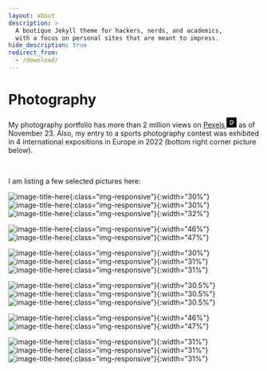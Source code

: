 ```yaml
---
layout: about
description: >
  A boutique Jekyll theme for hackers, nerds, and academics,
  with a focus on personal sites that are meant to impress.
hide_description: true
redirect_from:
  - /download/
---
```


# Photography

My photography portfolio has more than 2 million views on [Pexels <svg role="img" width="20" viewBox="0 0 24 24" height="20" xmlns="http://www.w3.org/2000/svg"><title>Pexels</title><path d="M1.5 0A1.5 1.5 0 000 1.5v21A1.5 1.5 0 001.5 24h21a1.5 1.5 0 001.5-1.5v-21A1.5 1.5 0 0022.5 0h-21zm6.75 6.75h5.2715a3.843 3.843 0 01.627 7.6348V17.25H8.25V6.75zm1.5 1.5v7.5h2.8984v-2.8145h.873a2.343 2.343 0 100-4.6855H9.75Z"/></svg>](https://www.pexels.com/@saurabh-deshpande-373680337/) as of November 23. Also, my entry to a sports photography contest was exhibited in 4 international expositions in Europe in 2022 (bottom right corner picture below).

<br/>

I am listing a few selected pictures here:

![image-title-here](/assets/img/photography/1.jpg){:class="img-responsive"}{:width="30%"} ![image-title-here](/assets/img/photography/5.jpg){:class="img-responsive"}{:width="30%"} ![image-title-here](/assets/img/photography/3.jpg){:class="img-responsive"}{:width="32%"}  

![image-title-here](/assets/img/photography/2.jpg){:class="img-responsive"}{:width="46%"} ![image-title-here](/assets/img/photography/4.jpg){:class="img-responsive"}{:width="47%"}

![image-title-here](/assets/img/photography/10.jpg){:class="img-responsive"}{:width="30%"} ![image-title-here](/assets/img/photography/9.jpg){:class="img-responsive"}{:width="31%"} ![image-title-here](/assets/img/photography/6.jpg){:class="img-responsive"}{:width="31%"}  

![image-title-here](/assets/img/photography/15.jpg){:class="img-responsive"}{:width="30.5%"} ![image-title-here](/assets/img/photography/17.jpg){:class="img-responsive"}{:width="30.5%"} ![image-title-here](/assets/img/photography/16.jpg){:class="img-responsive"}{:width="30.5%"}  

![image-title-here](/assets/img/photography/8.jpg){:class="img-responsive"}{:width="46%"} ![image-title-here](/assets/img/photography/7.jpg){:class="img-responsive"}{:width="47%"}

![image-title-here](/assets/img/photography/11.jpg){:class="img-responsive"}{:width="31%"} ![image-title-here](/assets/img/photography/12.jpg){:class="img-responsive"}{:width="31%"} ![image-title-here](/assets/img/photography/13.jpg){:class="img-responsive"}{:width="31%"}  
